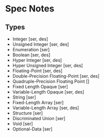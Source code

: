 # Spec Notes

## Types

- Integer [ser, des]
- Unsigned Integer [ser, des]
- Enumeration [ser]
- Boolean [ser, des]
- Hyper Integer [ser, des]
- Hyper Unsigned Integer [ser, des]
- Floating-Point [ser, des]
- Double-Precision Floating-Point [ser, des]
- Quadruple-Precision Floating Point []
- Fixed Length Opaque [ser]
- Variable-Length Opaque [ser, des]
- String [ser]
- Fixed-Length Array [ser]
- Variable-Length Array [ser, des]
- Structure [ser]
- Discriminated Union [ser]
- Void [ser]
- Optional-Data [ser]
